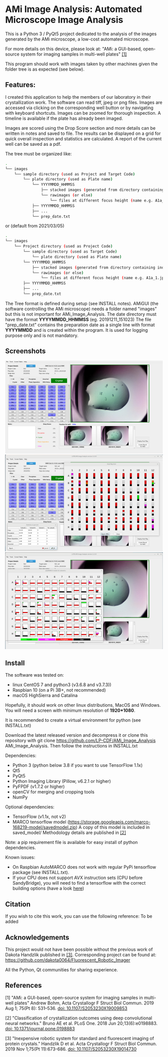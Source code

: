 # AMi Image Analysis: Automated Microscope Image Analysis

This is a Python 3 / PyQt5 project dedicated to the analysis of the images generated by the AMi microscope, a low-cost automated microscope.

For more details on this device, please look at:
"AMi: a GUI-based, open-source system for imaging samples in multi-well plates" [[1]](#1)

This program should work with images taken by other machines given the folder tree is as expected (see below).


## Features:

I created this application to help the members of our laboratory in their crystallization work.
The software can read tiff, jpeg or png files.
Images are accessed via clicking on the corresponding well button or by navigating with keyboard shortcuts.
Images can be zoomed for thorough inspection.
A timeline is available if the plate has already been imaged.

Images are scored using the Drop Score section and more details can be written in notes and saved to file.
The results can be displayed on a grid for quick overall inspection and statistics are calculated.
A report of the current well can be saved as a pdf.

The tree must be organized like:

```bash
.
└── images
    └── sample directory (used as Project and Target Code)
        └── plate directory (used as Plate name)
            └── YYYYMMDD_HHMMSS
                ├── stacked images (generated from directory containing individual Z focus images: e.g: "rawimages")
                └── rawimages (or else)
                    └── files at different focus height (name e.g. A1a_1.jpg, A1a_2... or A1_1.jpg, A1_2... if no subwell)
            ├── YYYYMMDD_HHMMSS
            ├── ...
            └── prep_date.txt
```
or (default from 2021/03/05) 
```bash
.
└── images
    └── Project directory (used as Project Code)
        └── sample directory (used as Target Code)
            └── plate directory (used as Plate name)
		└── YYYYMMDD_HHMMSS
		    ├── stacked images (generated from directory containing individual Z focus images: e.g: "rawimages")
		    └── rawimages (or else)
		        └── files at different focus height (name e.g. A1a_1.jpg, A1a_2... or A1_1.jpg, A1_2... if no subwell)
		├── YYYYMMDD_HHMMSS
		├── ...
		└── prep_date.txt
```
The Tree format is defined during setup (see INSTALL notes).
AMiGUI (the software controlling the AMi microscope) needs a folder named "images" but this is not important for AMi_Image_Analysis. 
The date directory must have the format **YYYYMMDD_HHMMSS** (eg. 20191211_151023)
The file "prep_date.txt" contains the preparation date as a single line with format **YYYYMMDD** and is created within the program. It is used for logging purpose only and is not mandatory.


## Screenshots

![Screenshot 1](./screenshot1.png)
![Screenshot 2](./screenshot2.png)
![Screenshot 3](./screenshot3.png)


## Install

The software was tested on:
* linux CentOS 7 and python3 (v3.6.8 and v3.7.3))
* Raspbian 10 (on a Pi 3B+, not recommended)
* macOS HighSierra and Catalina

Hopefully, it should work on other linux distributions, MacOS and Windows.
You will need a screen with minimum resolution of **1920*1080**.
    
It is recommended to create a virtual environment for python (see INSTALL.txt)

Download the latest released version and decompress it or clone this repository with
git clone https://github.com/LP-CDF/AMi_Image_Analysis AMi_Image_Analysis.
Then follow the instructions in INSTALL.txt

Dependencies:
* Python 3 (python below 3.8 if you want to use TensorFlow 1.1x)
* Qt5
* PyQt5
* Python Imaging Library (Pillow, v6.2.1 or higher)
* PyFPDF (v1.7.2 or higher)
* openCV for merging and cropping tools
* NumPy

Optional dependencies:
* TensorFlow (v1.1x, not v2)
* MARCO tensorflow model (https://storage.googleapis.com/marco-168219-model/savedmodel.zip)
A copy of this model is included in saved_model/
Methodology details are published in [[2]](#2)

Note: a pip requirement file is available for easy install of python dependencies.

Known issues: 
* On Raspbian AutoMARCO does not work with regular PyPi tensorflow package (see INSTALL.txt).
* If your CPU does not support AVX instruction sets (CPU before SandyBridge), you will need to find a tensorflow with the correct building options (have a look [here](https://github.com/yaroslavvb/tensorflow-community-wheels/issues))


## Citation

If you wish to cite this work, you can use the following reference:
To be added


## Acknowledgements

This project would not have been possible without the previous work of Dakota Handzlik published in [[3]](#3).
Corresponding project can be found at:
https://github.com/dakota0064/Fluorescent_Robotic_Imager

All the Python, Qt communities for sharing experience.


## References

<a id="1">[1]</a> 
"AMi: a GUI-based, open-source system for imaging samples in multi-well plates"
Andrew Bohm, Acta Crystallogr F Struct Biol Commun. 2019 Aug 1; 75(Pt 8): 531–536.
[doi: 10.1107/S2053230X19009853](http://dx.doi.org/10.1107/S2053230X19009853)

<a id="2">[2]</a> 
"Classification of crystallization outcomes using deep convolutional neural networks."
Bruno AE et al. PLoS One. 2018 Jun 20;13(6):e0198883.
[doi: 10.1371/journal.pone.0198883](http://dx.doi.org/10.1371/journal.pone.0198883)

<a id="3">[3]</a> 
"Inexpensive robotic system for standard and fluorescent imaging of protein crystals."
Handzlik D et al. Acta Crystallogr F Struct Biol Commun. 2019 Nov 1;75(Pt 11):673-686.
[doi: 10.1107/S2053230X19014730](http://dx.doi.org/10.1107/S2053230X19014730)


